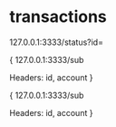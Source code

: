 # transactions

127.0.0.1:3333/status?id=

{ 127.0.0.1:3333/sub 

Headers: id, account }

{ 127.0.0.1:3333/sub 

Headers: id, account }
